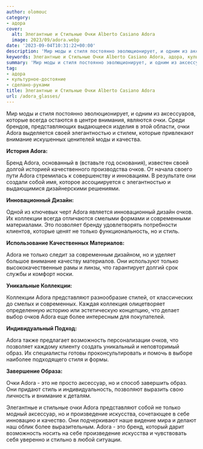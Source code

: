 ```yaml
---
author: olomouc
category:
- адора
cover:
  alt: Элегантные и Стильные Очки Alberto Casiano Adora
  image: 2023/09/adora.webp
date: '2023-09-04T10:31:22+00:00'
description: 'Мир моды и стиля постоянно эволюционирует, и одним из аксессуаров, которые всегда остаются в центре внимания, являются очки. Среди брендов, представляющих...'
keywords: Элегантные и Стильные Очки Alberto Casiano Adora, адора, культурное-достояние, сделано-руками, adora, очки, очков, только, которые, внимание, коллекции, это, моды, стиля, своей, элегантностью, бренд, собой, инновационный
summary: 'Мир моды и стиля постоянно эволюционирует, и одним из аксессуаров, которые всегда остаются в центре внимания, являются очки. Среди брендов, представляющих...'
tag:
- адора
- культурное-достояние
- сделано-руками
title: Элегантные и Стильные Очки Alberto Casiano Adora
url: /adora_glasses/
---
```


Мир моды и стиля постоянно эволюционирует, и одним из аксессуаров, которые всегда остаются в центре внимания, являются очки. Среди брендов, представляющих выдающееся изделия в этой области, очки Adora выделяется своей элегантностью и стилем, которые привлекают внимание искушенных ценителей моды и качества.

**История Adora:**

Бренд Adora, основанный в (вставьте год основания), известен своей долгой историей качественного производства очков. От начала своего пути Adora стремилась к совершенству и инновациям. В результате они создали собой имя, которое ассоциируется с элегантностью и выдающимися дизайнерскими решениями.

**Инновационный Дизайн:**

Одной из ключевых черт Adora является инновационный дизайн очков. Их коллекции всегда отличаются смелыми формами и современными материалами. Это позволяет бренду удовлетворять потребности клиентов, которые ценят не только функциональность, но и стиль.

**Использование Качественных Материалов:**

Adora не только следит за современным дизайном, но и уделяет большое внимание качеству материалов. Они используют только высококачественные рамы и линзы, что гарантирует долгий срок службы и комфорт носки.

**Уникальные Коллекции:**

Коллекции Adora представляют разнообразие стилей, от классических до смелых и современных. Каждая коллекция олицетворяет определенную историю или эстетическую концепцию, что делает выбор очков Adora еще более интересным для покупателей.

**Индивидуальный Подход:**

Adora также предлагает возможность персонализации очков, что позволяет каждому клиенту создать уникальный и неповторимый образ. Их специалисты готовы проконсультировать и помочь в выборе наиболее подходящего стиля и формы.

**Завершение Образа:**

Очки Adora - это не просто аксессуар, но и способ завершить образ. Они придают стиль и индивидуальность, позволяют выразить свою личность и внимание к деталям.

Элегантные и стильные очки Adora представляют собой не только модный аксессуар, но и произведение искусства, сочетающее в себе инновацию и качество. Они подчеркивают наше видение мира и делают наш облик более выразительным. Adora - это бренд, который дарит возможность носить на себе произведение искусства и чувствовать себя уверенно и стильно в любой ситуации.